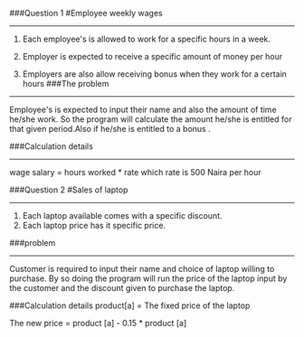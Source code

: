 ###Question 1
#Employee weekly wages
***
1) Each employee's is allowed to work for a specific hours in a week.

2) Employer is expected to receive a specific amount of money per hour

3) Employers are also allow receiving bonus when they work for a certain hours
###The problem
***

Employee's is  expected to input their name and also the amount of time he/she work. So the program will calculate the amount he/she is entitled for that given period.Also if he/she is entitled to a bonus .

###Calculation details
***
 wage salary = hours worked * rate
which rate is 500 Naira per hour



###Question 2
#Sales of laptop
***
1) Each laptop available comes with a specific discount.
2) Each laptop price has it specific  price.

###problem
***
Customer is required to input their name and choice of laptop willing to purchase.
By so doing the program will run the price of the laptop input by the customer and the discount given to purchase the laptop.

###Calculation details
product[a] = The fixed  price of the laptop

The new price = product [a]  - 0.15 * product [a]